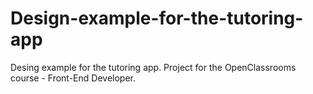 # Design-example-for-the-tutoring-app
Desing example for the tutoring app. Project for the OpenClassrooms course - Front-End Developer.
